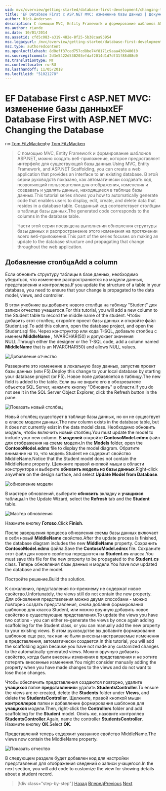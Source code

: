 ```yaml
---
uid: mvc/overview/getting-started/database-first-development/changing-the-database
title: 'EF Database First с ASP.NET MVC: изменение базы данных | Документация Майкрософт'
author: Rick-Anderson
description: С помощью MVC, Entity Framework и формирование шаблонов ASP.NET, можно создать веб-приложение, которое предоставляет интерфейс для существующей базы данных. Этот учебник seri...
ms.author: riande
ms.date: 10/01/2014
ms.assetid: cfd5c083-a319-482e-8f25-5b38caa93954
msc.legacyurl: /mvc/overview/getting-started/database-first-development/changing-the-database
msc.type: authoredcontent
ms.openlocfilehash: 8d0eff37ced757cd8be74f8171c9aaa430940010
ms.sourcegitcommit: 2d3e5422d530203efdaf2014d1d7df31f88d08d0
ms.translationtype: MT
ms.contentlocale: ru-RU
ms.lasthandoff: 11/05/2018
ms.locfileid: "51021278"
---
```

<a name="ef-database-first-with-aspnet-mvc-changing-the-database"></a><span data-ttu-id="9dce7-104">EF Database First с ASP.NET MVC: изменение базы данных</span><span class="sxs-lookup"><span data-stu-id="9dce7-104">EF Database First with ASP.NET MVC: Changing the Database</span></span>
====================
<span data-ttu-id="9dce7-105">по [Tom FitzMacken](https://github.com/tfitzmac)</span><span class="sxs-lookup"><span data-stu-id="9dce7-105">by [Tom FitzMacken](https://github.com/tfitzmac)</span></span>

> <span data-ttu-id="9dce7-106">С помощью MVC, Entity Framework и формирование шаблонов ASP.NET, можно создать веб-приложение, которое предоставляет интерфейс для существующей базы данных.</span><span class="sxs-lookup"><span data-stu-id="9dce7-106">Using MVC, Entity Framework, and ASP.NET Scaffolding, you can create a web application that provides an interface to an existing database.</span></span> <span data-ttu-id="9dce7-107">В этой серии руководств показано, как автоматически создавать код, позволяющий пользователям для отображения, изменения и создавать и удалять данные, находящиеся в таблице базы данных.</span><span class="sxs-lookup"><span data-stu-id="9dce7-107">This tutorial series shows you how to automatically generate code that enables users to display, edit, create, and delete data that resides in a database table.</span></span> <span data-ttu-id="9dce7-108">Созданный код соответствует столбцам в таблице базы данных.</span><span class="sxs-lookup"><span data-stu-id="9dce7-108">The generated code corresponds to the columns in the database table.</span></span>
> 
> <span data-ttu-id="9dce7-109">Части этой серии посвящена выполнении обновления структуры базы данных и распространение этого изменения на протяжении всего веб-приложения.</span><span class="sxs-lookup"><span data-stu-id="9dce7-109">This part of the series focuses on making an update to the database structure and propagating that change throughout the web application.</span></span>


## <a name="add-a-column"></a><span data-ttu-id="9dce7-110">Добавление столбца</span><span class="sxs-lookup"><span data-stu-id="9dce7-110">Add a column</span></span>

<span data-ttu-id="9dce7-111">Если обновить структуру таблицы в базе данных, необходимо убедиться, что изменение распространяется на модели данных, представления и контроллера.</span><span class="sxs-lookup"><span data-stu-id="9dce7-111">If you update the structure of a table in your database, you need to ensure that your change is propagated to the data model, views, and controller.</span></span>

<span data-ttu-id="9dce7-112">В этом учебнике вы добавите нового столбца на таблицу "Student" для записи отчество учащегося.</span><span class="sxs-lookup"><span data-stu-id="9dce7-112">For this tutorial, you will add a new column to the Student table to record the middle name of the student.</span></span> <span data-ttu-id="9dce7-113">Чтобы добавить этот столбец, откройте проект базы данных и откройте файл Student.sql.</span><span class="sxs-lookup"><span data-stu-id="9dce7-113">To add this column, open the database project, and open the Student.sql file.</span></span> <span data-ttu-id="9dce7-114">Через конструктор или кода T-SQL, добавьте столбец с именем **MiddleName** , NVARCHAR(50) и допускает значения NULL.</span><span class="sxs-lookup"><span data-stu-id="9dce7-114">Through either the designer or the T-SQL code, add a column named **MiddleName** that is an NVARCHAR(50) and allows NULL values.</span></span>

![Добавление отчество](changing-the-database/_static/image1.png)

<span data-ttu-id="9dce7-116">Разверните это изменение в локальную базу данных, запустив проект базы данных (или F5).</span><span class="sxs-lookup"><span data-stu-id="9dce7-116">Deploy this change to your local database by starting your database project (or F5).</span></span> <span data-ttu-id="9dce7-117">Новое поле добавляется в таблицу.</span><span class="sxs-lookup"><span data-stu-id="9dce7-117">The new field is added to the table.</span></span> <span data-ttu-id="9dce7-118">Если вы не видите его в обозревателе объектов SQL Server, нажмите кнопку "Обновить" в области.</span><span class="sxs-lookup"><span data-stu-id="9dce7-118">If you do not see it in the SQL Server Object Explorer, click the Refresh button in the pane.</span></span>

![Показать новый столбец](changing-the-database/_static/image2.png)

<span data-ttu-id="9dce7-120">Новый столбец существует в таблице базы данных, но он не существует в классе модели данных.</span><span class="sxs-lookup"><span data-stu-id="9dce7-120">The new column exists in the database table, but it does not currently exist in the data model class.</span></span> <span data-ttu-id="9dce7-121">Необходимо обновить модель, чтобы включить новый столбец.</span><span class="sxs-lookup"><span data-stu-id="9dce7-121">You must update the model to include your new column.</span></span> <span data-ttu-id="9dce7-122">В **моделей** откройте **ContosoModel.edmx** файл для отображения на схеме модели.</span><span class="sxs-lookup"><span data-stu-id="9dce7-122">In the **Models** folder, open the **ContosoModel.edmx** file to display the model diagram.</span></span> <span data-ttu-id="9dce7-123">Обратите внимание на то, что модель Student не содержит свойство MiddleName.</span><span class="sxs-lookup"><span data-stu-id="9dce7-123">Notice that the Student model does not contain the MiddleName property.</span></span> <span data-ttu-id="9dce7-124">Щелкните правой кнопкой мыши в области конструктора и выберите **обновить модель из базы данных**.</span><span class="sxs-lookup"><span data-stu-id="9dce7-124">Right-click anywhere on the design surface, and select **Update Model from Database**.</span></span>

![обновление модели](changing-the-database/_static/image3.png)

<span data-ttu-id="9dce7-126">В мастере обновлений, выберите **обновить** вкладку и **учащихся** таблицы.</span><span class="sxs-lookup"><span data-stu-id="9dce7-126">In the Update Wizard, select the **Refresh** tab and the **Student** table.</span></span>

![Мастер обновления](changing-the-database/_static/image4.png)

<span data-ttu-id="9dce7-128">Нажмите кнопку **Готово**.</span><span class="sxs-lookup"><span data-stu-id="9dce7-128">Click **Finish**.</span></span>

<span data-ttu-id="9dce7-129">После завершения процесса обновления схемы базы данных включает в себя новый **MiddleName** свойство.</span><span class="sxs-lookup"><span data-stu-id="9dce7-129">After the update process is finished, the database diagram includes the new **MiddleName** property.</span></span> <span data-ttu-id="9dce7-130">Сохранить **ContosoModel.edmx** файла.</span><span class="sxs-lookup"><span data-stu-id="9dce7-130">Save the **ContosoModel.edmx** file.</span></span> <span data-ttu-id="9dce7-131">Сохраните этот файл для нового свойства передаются на **Student.cs** класса.</span><span class="sxs-lookup"><span data-stu-id="9dce7-131">You must save this file for the new property to be propagated to the **Student.cs** class.</span></span> <span data-ttu-id="9dce7-132">Теперь обновления базы данных и модели.</span><span class="sxs-lookup"><span data-stu-id="9dce7-132">You have now updated the database and the model.</span></span>

<span data-ttu-id="9dce7-133">Постройте решение.</span><span class="sxs-lookup"><span data-stu-id="9dce7-133">Build the solution.</span></span>

<span data-ttu-id="9dce7-134">К сожалению, представления по-прежнему не содержат новое свойство.</span><span class="sxs-lookup"><span data-stu-id="9dce7-134">Unfortunately, the views still do not contain the new property.</span></span> <span data-ttu-id="9dce7-135">Для обновления представления можно двумя способами - можно повторно создать представления, снова добавив формирования шаблонов для класса Student, или можно вручную добавить новое свойство в существующие представления.</span><span class="sxs-lookup"><span data-stu-id="9dce7-135">To update the views you have two options - you can either re-generate the views by once again adding scaffolding for the Student class, or you can manually add the new property to your existing views.</span></span> <span data-ttu-id="9dce7-136">В этом руководстве вы добавите формирование шаблонов еще раз, так как не были внесены настраиваемые изменения в представления, автоматически создается.</span><span class="sxs-lookup"><span data-stu-id="9dce7-136">In this tutorial, you will add the scaffolding again because you have not made any customized changes to the automatically-generated views.</span></span> <span data-ttu-id="9dce7-137">Можно вручную добавить свойство, когда были внесены изменения в представления и не хотите потерять внесенные изменения.</span><span class="sxs-lookup"><span data-stu-id="9dce7-137">You might consider manually adding the property when you have made changes to the views and do not want to lose those changes.</span></span>

<span data-ttu-id="9dce7-138">Чтобы обеспечить представления создаются повторно, удалите **учащихся** папке **представления**и удалить **StudentsController**.</span><span class="sxs-lookup"><span data-stu-id="9dce7-138">To ensure the views are re-created, delete the **Students** folder under **Views**, and delete the **StudentsController**.</span></span> <span data-ttu-id="9dce7-139">Щелкните, правой кнопкой мыши **контроллеров** папки и добавление формирования шаблонов для **учащихся** модели.</span><span class="sxs-lookup"><span data-stu-id="9dce7-139">Then, right-click the **Controllers** folder and add scaffolding for the **Student** model.</span></span> <span data-ttu-id="9dce7-140">Опять же, назовите контроллер **StudentsController**.</span><span class="sxs-lookup"><span data-stu-id="9dce7-140">Again, name the controller **StudentsController**.</span></span> <span data-ttu-id="9dce7-141">Нажмите кнопку **ОК**.</span><span class="sxs-lookup"><span data-stu-id="9dce7-141">Select **OK**.</span></span>

<span data-ttu-id="9dce7-142">Представлений теперь содержит указанное свойство MiddleName.</span><span class="sxs-lookup"><span data-stu-id="9dce7-142">The views now contain the MiddleName property.</span></span>

![Показать отчество](changing-the-database/_static/image5.png)

<span data-ttu-id="9dce7-144">В следующем разделе будет добавлен код для настройки представления для отображения сведений о записи учащегося.</span><span class="sxs-lookup"><span data-stu-id="9dce7-144">In the next section, you will add code to customize the view for showing details about a student record.</span></span>

> [!div class="step-by-step"]
> <span data-ttu-id="9dce7-145">[Назад](generating-views.md)
> [Вперед](customizing-a-view.md)</span><span class="sxs-lookup"><span data-stu-id="9dce7-145">[Previous](generating-views.md)
[Next](customizing-a-view.md)</span></span>
